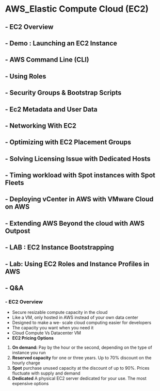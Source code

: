 # AWS_Elastic Compute Cloud (EC2)

## - EC2 Overview
## - Demo : Launching an EC2 Instance
## - AWS Command Line (CLI)
## - Using Roles
## - Security Groups & Bootstrap Scripts
## - Ec2 Metadata and User Data
## - Networking With EC2
## - Optimizing with EC2 Placement Groups
## - Solving Licensing Issue with Dedicated Hosts
## - Timing workload with Spot instances with Spot Fleets
## - Deploying vCenter in AWS with VMware Cloud on AWS
## - Extending AWS Beyond the cloud with AWS Outpost
## - LAB : EC2 Instance Bootstrapping
## - Lab: Using EC2 Roles and Instance Profiles in AWS
## - Q&A


### - EC2 Overview

- Secure resizable compute capacity in the cloud
- Like a VM, only hosted in AWS instead of your own data center 
- Designed to make a we- scale cloud computing easier for developers
- The capacity you want when you need it
- Cloud Compute Vs Datacenter VM
- **EC2 Pricing Options**

1. **On demand:**  Pay by the hour or the second, depending on the type of instance you run 
2. **Reserved capacity** for one or three years. Up to 70% discount on the hourly charge 
3. **Spot** purchase unused capacity at the discount of up to 90%. Prices fluctuate with supply and demand
4. **Dedicated** A physical EC2 server dedicated for your use. The most expensive options 




